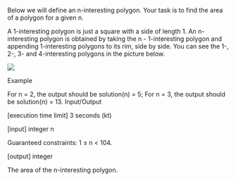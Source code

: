 
Below we will define an n-interesting polygon. Your task is to find the area of a polygon for a given n.

A 1-interesting polygon is just a square with a side of length 1. An n-interesting polygon is obtained by taking the n - 1-interesting polygon and appending 1-interesting polygons to its rim, side by side. You can see the 1-, 2-, 3- and 4-interesting polygons in the picture below.

<img src="https://codesignal.s3.amazonaws.com/tasks/shapeArea/img/area.png?_tm=1624642306583">


Example

For n = 2, the output should be
solution(n) = 5;
For n = 3, the output should be
solution(n) = 13.
Input/Output

[execution time limit] 3 seconds (kt)

[input] integer n

Guaranteed constraints:
1 ≤ n < 104.

[output] integer

The area of the n-interesting polygon.

